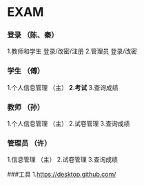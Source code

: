 # EXAM

### 登录 （陈、秦）
1.教师和学生 登录/改密/注册
2.管理员 登录/改密

### 学生 （傅）
1.个人信息管理 （主）
**2.考试**
3.查询成绩

### 教师 （孙）
1.个人信息管理 （主）
2.试卷管理
3.查询成绩

### 管理员 （许）
1.信息管理 （主）
2.试卷管理
3.查询成绩

###工具
1.https://desktop.github.com/